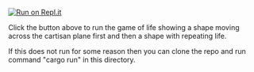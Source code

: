 [![Run on Repl.it](https://repl.it/badge/github/pranav2595/SE20_HW2-3)](https://repl.it/github/pranav2595/SE20_HW2-3)

Click the button above to run the game of life showing a shape moving across the cartisan plane first
and then a shape with repeating life.

If this does not run for some reason then you can clone the repo and run command "cargo run"
in this directory.